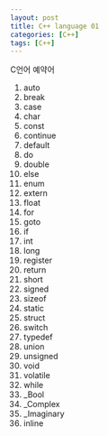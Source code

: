 ```yaml
---
layout: post
title: C++ language 01
categories: [C++]
tags: [C++]
---
```


C언어 예약어

01. auto
02. break
03. case
04. char
05. const
06. continue
07. default
08. do
09. double
10. else
11. enum
12. extern
13. float
14. for
15. goto
16. if
17. int
18. long
19. register
20. return
21. short
22. signed
23. sizeof
24. static
25. struct
26. switch
27. typedef
28. union
29. unsigned
30. void
31. volatile
32. while
33. _Bool
34. _Complex
35. _Imaginary
36. inline
